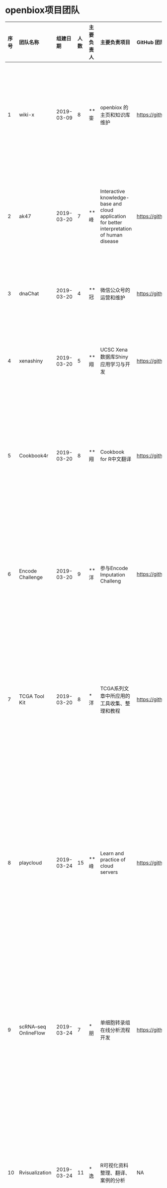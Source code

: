 
<!-- README.md is generated from README.Rmd. Please edit that file -->
openbiox项目团队
================

| 序号 | 团队名称             | 组建日期   | 人数 | 主要负责人 | 主要负责项目                                                                                | GitHub 团队链接                                           | GitHub 项目链接                                           |                                          成员名单                                          |
|:-----|:---------------------|:-----------|:-----|:-----------|:--------------------------------------------------------------------------------------------|:----------------------------------------------------------|:----------------------------------------------------------|:------------------------------------------------------------------------------------------:|
| 1    | wiki-x               | 2019-03-09 | 8    | \*\*銮     | openbiox 的主页和知识库维护                                                                 | <https://github.com/orgs/openbiox/teams/wiki-x>           | <https://github.com/openbiox/openbiox-wiki>               |                        **峰，**銮，\*飞，\*\*翔，*洋，*凯，*敏，*超                        |
| 2    | ak47                 | 2019-03-20 | 7    | \*\*峰     | Interactive knowledge-base and cloud application for better interpretation of human disease | <https://github.com/orgs/openbiox/teams/ak47>             | /                                                         |                        **峰，**涛，**增，**泽，\*\*然，\*佩，\*\*鹏                        |
| 3    | dnaChat              | 2019-03-20 | 4    | \*\*冠     | 微信公众号的运营和维护                                                                      | <https://github.com/orgs/openbiox/teams/dnachat>          | <https://github.com/orgs/openbiox/projects/6>             |                                  \*\*冠，\*海，**佳，**美                                  |
| 4    | xenashiny            | 2019-03-20 | 5    | \*\*翔     | UCSC Xena数据库Shiny应用学习与开发                                                          | <https://github.com/orgs/openbiox/teams/xenashiny>        | <https://github.com/openbiox/XenaShiny>                   |                               **翔，*飞，*逸，**飞，*胤，*恺                               |
| 5    | Cookbook4r           | 2019-03-20 | 8    | \*\*翔     | Cookbook for R中文翻译                                                                      | <https://github.com/orgs/openbiox/teams/cookbook4r>       | <https://github.com/openbiox/Cookbook-for-R-Chinese>      |                       \*\*翔，\*飞，**珊，**丽，**美，*逸，*芮，**颖                       |
| 6    | Encode Challenge     | 2019-03-20 | 9    | \*\*洋     | 参与Encode Imputation Challeng                                                              | <https://github.com/orgs/openbiox/teams/encodechallenge/> | <https://github.com/openbiox/ENCODE-Challenge>            |                   **洋，**泽，**增，**濤，\*\*龙，*洋，*朋，\*漾，\*\*喆                   |
| 7    | TCGA Tool Kit        | 2019-03-20 | 8    | \*洋       | TCGA系列文章中所应用的工具收集、整理和教程                                                  | <https://github.com/orgs/openbiox/teams/encodechallenge/> | <https://github.com/orgs/openbiox/teams/encodechallenge/> |                     *洋，**鑫，**鹏，*敏，\*旺，**彬，**然，**然，**楠                     |
| 8    | playcloud            | 2019-03-24 | 15   | \*\*峰     | Learn and practice of cloud servers                                                         | <https://github.com/orgs/openbiox/teams/playcloud>        | <https://github.com/orgs/openbiox/projects/9>             | **峰，**銮，**濤，*凯，*敏，**珊，**增，**彤，**琪，**娜，\*楠，\*\*美，\*洋，\*\*波，\*逸 |
| 9    | scRNA–seq OnlineFlow | 2019-03-24 | 7    | \*朋       | 单细胞转录组在线分析流程开发                                                                | <https://github.com/orgs/openbiox/teams/single-cell-geek> | <https://github.com/openbiox/scRNA-seq-OnlineFlow>        |                 *朋，**鑫，**增，*晨，\*\*涛，\*雨，\*\*泽，*琪，*超，\*漾                 |
| 10   | Rvisualization       | 2019-03-24 | 11   | \*逸       | R可视化资料整理、翻译、案例的分析                                                           | NA                                                        | <https://github.com/orgs/openbiox/projects/8>             |                \*逸，**然，*凯，*也，*敏，*海，**濤，**婷，**娜，**波，**旭                |

